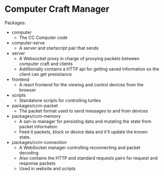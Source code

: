 # Computer Craft Manager

Packages:

-   computer
    -   The CC Computer code
-   computer-serve
    -   A server and startscript pair that sends
-   server
    -   A Websocket proxy in charge of proxying packets between computer craft and clients
    -   Additionally contains a HTTP api for getting saved information so the client can get presistance
-   frontend
    -   A react frontend for the viewing and control devices from the browser
-   scripts
    -   Standalone scripts for controlling turtles
-   packages/ccm-packet
    -   The packet format used to send messages to and from devices
-   packages/ccm-memory
    -   A san-io manager for persisting data and mutating the state from packet information
    -   Feed it packets, block or device data and it'll update the known state.
-   packages/ccm-connection
    -   A WebSocket manager controlling reconnecting and packet decoding
    -   Also contains the HTTP and standard requests pairs for request and response packets
    -   Used in website and scripts
